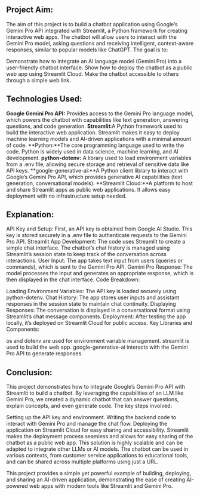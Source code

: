 ## Project Aim:
The aim of this project is to build a chatbot application using Google’s Gemini Pro API integrated with Streamlit, a Python framework for creating interactive web apps. The chatbot will allow users to interact with the Gemini Pro model, asking questions and receiving intelligent, context-aware responses, similar to popular models like ChatGPT. The goal is to:

Demonstrate how to integrate an AI language model (Gemini Pro) into a user-friendly chatbot interface.
Show how to deploy the chatbot as a public web app using Streamlit Cloud.
Make the chatbot accessible to others through a simple web link.
## Technologies Used:
**Google Gemini Pro API:** Provides access to the Gemini Pro language model, which powers the chatbot with capabilities like text generation, answering questions, and code generation.
**Streamlit**:A Python framework used to build the interactive web application. Streamlit makes it easy to deploy machine learning models and AI-driven applications with a minimal amount of code.
**Python:**The core programming language used to write the code. Python is widely used in data science, machine learning, and AI development.
**python-dotenv:** A library used to load environment variables from a .env file, allowing secure storage and retrieval of sensitive data like API keys.
**google-generative-ai:**A Python client library to interact with Google’s Gemini Pro API, which provides generative AI capabilities (text generation, conversational models).
**Streamlit Cloud:**A platform to host and share Streamlit apps as public web applications. It allows easy deployment with no infrastructure setup needed.
## Explanation:
API Key and Setup:
First, an API key is obtained from Google AI Studio. This key is stored securely in a .env file to authenticate requests to the Gemini Pro API.
Streamlit App Development:
The code uses Streamlit to create a simple chat interface.
The chatbot’s chat history is managed using Streamlit’s session state to keep track of the conversation across interactions.
User Input: The app takes text input from users (queries or commands), which is sent to the Gemini Pro API.
Gemini Pro Response: The model processes the input and generates an appropriate response, which is then displayed in the chat interface.
Code Breakdown:

Loading Environment Variables: The API key is loaded securely using python-dotenv.
Chat History: The app stores user inputs and assistant responses in the session state to maintain chat continuity.
Displaying Responses: The conversation is displayed in a conversational format using Streamlit’s chat message components.
Deployment: After testing the app locally, it’s deployed on Streamlit Cloud for public access.
Key Libraries and Components:

os and dotenv are used for environment variable management.
streamlit is used to build the web app.
google-generative-ai interacts with the Gemini Pro API to generate responses.
## Conclusion:
This project demonstrates how to integrate Google’s Gemini Pro API with Streamlit to build a chatbot. By leveraging the capabilities of an LLM like Gemini Pro, we created a dynamic chatbot that can answer questions, explain concepts, and even generate code. The key steps involved:

Setting up the API key and environment.
Writing the backend code to interact with Gemini Pro and manage the chat flow.
Deploying the application on Streamlit Cloud for easy sharing and accessibility.
Streamlit makes the deployment process seamless and allows for easy sharing of the chatbot as a public web app. This solution is highly scalable and can be adapted to integrate other LLMs or AI models. The chatbot can be used in various contexts, from customer service applications to educational tools, and can be shared across multiple platforms using just a URL.

This project provides a simple yet powerful example of building, deploying, and sharing an AI-driven application, demonstrating the ease of creating AI-powered web apps with modern tools like Streamlit and Gemini Pro.

